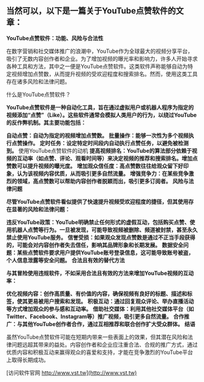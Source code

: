 ## **当然可以，以下是一篇关于YouTube点赞软件的文章：**

**YouTube点赞软件：功能、风险与合法性**

在数字营销和社交媒体推广的浪潮中，YouTube作为全球最大的视频分享平台，吸引了无数内容创作者和企业。为了增加视频的曝光率和影响力，许多人开始寻求各种工具和方法，其中之一便是YouTube点赞软件。这类软件声称能够自动为特定视频增加点赞数，从而提升视频的受欢迎程度和搜索排名。然而，使用这类工具存在诸多风险和法律问题。

什么是YouTube点赞软件？

**YouTube点赞软件是一种自动化工具，旨在通过虚拟用户或机器人程序为指定的视频添加“点赞”（Like）。这些软件通常会模拟人类用户的行为，以绕过YouTube的反作弊机制。其主要功能包括：**

**自动点赞：自动为指定的视频增加点赞数。**
**批量操作：能够一次性为多个视频执行点赞操作。**
**定时任务：设定特定时间段内自动执行点赞任务，以避免被检测到。**
使用YouTube点赞软件的动机
**提高视频排名：YouTube的算法部分依赖于视频的互动率（如点赞、评论、观看时间等）来决定视频的推荐和搜索排名。增加点赞数可以提升视频的曝光度。**
**增加观众信任度：高点赞数往往给观众留下好印象，认为该视频内容优质，从而吸引更多自然流量。**
**增强竞争力：在某些竞争激烈的领域，高点赞数可以帮助内容创作者脱颖而出，吸引更多订阅者。**
**风险与法律问题**

**尽管YouTube点赞软件看似提供了快速提升视频受欢迎程度的捷径，但其使用存在显著的风险和法律问题：**

**违反YouTube政策：YouTube明确禁止任何形式的虚假互动，包括购买点赞、使用机器人点赞等行为。一旦被发现，可能导致视频被删除、频道被封禁，甚至永久禁止使用YouTube服务。**
**信誉受损：如果观众发现点赞数是通过不正当手段获得的，可能会对内容创作者失去信任，影响其品牌形象和长期发展。**
**数据安全问题：某些点赞软件要求用户提供YouTube账号登录信息，这可能导致账号被盗，个人信息泄露等安全问题。**
**合法且有效的替代方法**

**与其冒险使用违规软件，不如采用合法且有效的方法来增加YouTube视频的互动率：**

**优化视频内容：创作高质量、有价值的内容，确保视频有良好的标题、描述和标签，使其更易被用户搜索和发现。**
**积极互动：通过回复观众评论、举办直播活动等方式增加观众的参与感和互动率。**
**借助社交媒体：利用其他社交媒体平台（如Twitter、Facebook、Instagram等）推广视频，吸引更多自然流量。**
**合作推广：与其他YouTube创作者合作，通过互相推荐和联合创作扩大受众群体。**
**结语**

虽然YouTube点赞软件可能在短期内带来一些表面上的效果，但其潜在风险和法律问题远超其带来的益处。内容创作者和企业应注重合法、合规的推广方式，通过优质内容和积极互动来赢得观众的喜爱和支持，才能在竞争激烈的YouTube平台上取得长期成功。


[访问软件官网 http://www.vst.tw](http://www.vst.tw)
